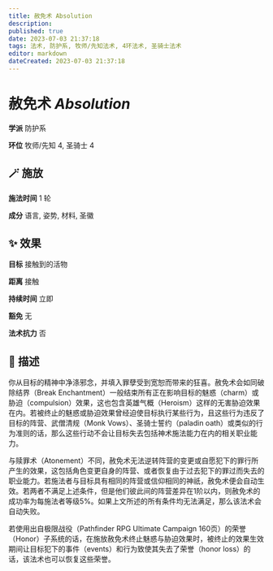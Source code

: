 ```yaml
---
title: 赦免术 Absolution
description: 
published: true
date: 2023-07-03 21:37:18
tags: 法术, 防护系, 牧师/先知法术, 4环法术, 圣骑士法术
editor: markdown
dateCreated: 2023-07-03 21:37:18
---
```


# **赦免术** *Absolution*

**学派** 防护系 

**环位** 牧师/先知 4, 圣骑士 4

## 🪄 施放

**施法时间** 1 轮

**成分** 语言, 姿势, 材料, 圣徽

## ✨ 效果 

**目标** 接触到的活物 

**距离** 接触  

**持续时间** 立即 

**豁免** 无

**法术抗力** 否

## 📖 描述

你从目标的精神中净涤邪念，并填入罪孽受到宽恕而带来的狂喜。赦免术会如同破除结界（Break Enchantment）一般结束所有正在影响目标的魅惑（charm）或胁迫（compulsion）效果，这也包含英雄气概（Heroism）这样的无害胁迫效果在内。若被终止的魅惑或胁迫效果曾经迫使目标执行某些行为，且这些行为违反了目标的阵营、武僧清规（Monk Vows）、圣骑士誓约（paladin oath）或类似的行为准则的话，那么这些行动不会让目标失去包括神术施法能力在内的相关职业能力。

与赎罪术（Atonement）不同，赦免术无法逆转阵营的变更或自愿犯下的罪行所产生的效果，这包括角色变更自身的阵营、或者恢复由于过去犯下的罪过而失去的职业能力。若施法者与目标具有相同的阵营或信仰相同的神祇，赦免术便会自动生效。若两者不满足上述条件，但是他们彼此间的阵营差异在1阶以内，则赦免术的成功率为每施法者等级5%。如果上文所述的所有条件均无法满足，那么该法术会自动失败。

若使用出自极限战役（Pathfinder RPG Ultimate Campaign 160页）的荣誉（Honor）子系统的话，在施放赦免术终止魅惑与胁迫效果时，被终止的效果生效期间让目标犯下的事件（events）和行为致使其失去了荣誉（honor loss）的话，该法术也可以恢复这些荣誉。
    